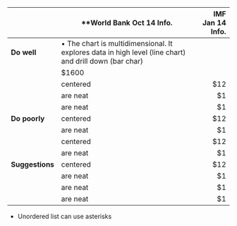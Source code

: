 
|                             | **World Bank Oct 14 Info.                   | IMF Jan 14 Info.  |
| -------------               |-------------                            |      -----:|
| **Do well**                     |•	The chart is multidimensional. It explores data in high level (line chart) and drill down (bar char)
                             | $1600 |
|                             | centered                                  |   $12 |
|                  | are neat                                  |    $1 |
|                  | are neat                                  |    $1 |
| **Do poorly**                   | centered                                  |   $12 |
|                  | are neat                                  |    $1 |
|                    | centered                                  |   $12 |
|                  | are neat                                  |    $1 |
| **Suggestions**                   | centered                                  |   $12 |
|                  | are neat                                  |    $1 |
|                  | are neat                                  |    $1 |
|                  | are neat                                  |    $1 |

* Unordered list can use asterisks


